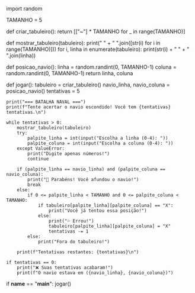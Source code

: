 import random

TAMANHO = 5

def criar_tabuleiro():
    return [["~"] * TAMANHO for _ in range(TAMANHO)]

def mostrar_tabuleiro(tabuleiro):
    print("  " + " ".join([str(i) for i in range(TAMANHO)]))
    for i, linha in enumerate(tabuleiro):
        print(str(i) + " " + " ".join(linha))

def posicao_navio():
    linha = random.randint(0, TAMANHO-1)
    coluna = random.randint(0, TAMANHO-1)
    return linha, coluna

def jogar():
    tabuleiro = criar_tabuleiro()
    navio_linha, navio_coluna = posicao_navio()
    tentativas = 5

    print("=== BATALHA NAVAL ===")
    print(f"Tente acertar o navio escondido! Você tem {tentativas} tentativas.\n")
    
    while tentativas > 0:
        mostrar_tabuleiro(tabuleiro)
        try:
            palpite_linha = int(input("Escolha a linha (0-4): "))
            palpite_coluna = int(input("Escolha a coluna (0-4): "))
        except ValueError:
            print("Digite apenas números!")
            continue

        if (palpite_linha == navio_linha) and (palpite_coluna == navio_coluna):
            print("🎉 Parabéns! Você afundou o navio!")
            break
        else:
            if 0 <= palpite_linha < TAMANHO and 0 <= palpite_coluna < TAMANHO:
                if tabuleiro[palpite_linha][palpite_coluna] == "X":
                    print("Você já tentou essa posição!")
                else:
                    print("💦 Errou!")
                    tabuleiro[palpite_linha][palpite_coluna] = "X"
                    tentativas -= 1
            else:
                print("Fora do tabuleiro!")

        print(f"Tentativas restantes: {tentativas}\n")

    if tentativas == 0:
        print("❌ Suas tentativas acabaram!")
        print(f"O navio estava em ({navio_linha}, {navio_coluna})")

if __name__ == "__main__":
    jogar()
